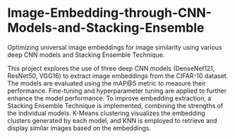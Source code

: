 # Image-Embedding-through-CNN-Models-and-Stacking-Ensemble
Optimizing universal image embeddings for image similarity using various deep CNN models and Stacking Ensemble Technique.

This project explores the use of three deep CNN models (DenseNet121, ResNet50, VGG16) to extract image embeddings from the CIFAR-10 dataset. The models are evaluated using the mAP@5 metric to measure their performance. Fine-tuning and hyperparameter tuning are applied to further enhance the model performance. To improve embedding extraction, a Stacking Ensemble Technique is implemented, combining the strengths of the individual models. K-Means clustering visualizes the embedding clusters generated by each model, and KNN is employed to retrieve and display similar images based on the embeddings.
